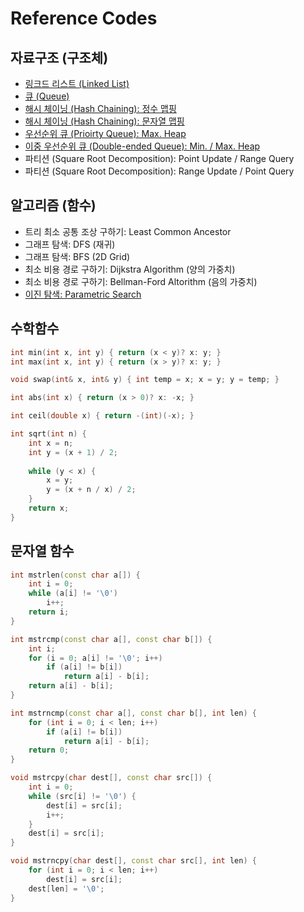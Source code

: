# Reference Codes

## 자료구조 (구조체)

- [링크드 리스트 (Linked List)](https://github.com/nampluskr/coding_test/blob/main/ref/linked_list.md)
- [큐 (Queue)](https://github.com/nampluskr/coding_test/blob/main/ref/queue.md)
- [해시 체이닝 (Hash Chaining): 정수 맵핑](https://github.com/nampluskr/coding_test/blob/main/ref/hash_chaining_int.md)
- [해시 체이닝 (Hash Chaining): 문자열 맵핑](https://github.com/nampluskr/coding_test/blob/main/ref/hash_chaining_str.md)
- [우선순위 큐 (Prioirty Queue): Max. Heap](https://github.com/nampluskr/coding_test/blob/main/ref/priority_queue.md)
- [이중 우선순위 큐 (Double-ended Queue): Min. / Max. Heap](https://github.com/nampluskr/coding_test/blob/main/ref/double_ended_pq.md)
- 파티션 (Square Root Decomposition): Point Update / Range Query
- 파티션 (Square Root Decomposition): Range Update / Point Query

## 알고리즘 (함수)

- 트리 최소 공통 조상 구하기: Least Common Ancestor
- 그래프 탐색: DFS (재귀)
- 그래프 탐색: BFS (2D Grid)
- 최소 비용 경로 구하기: Dijkstra Algorithm (양의 가중치)
- 최소 비용 경로 구하기: Bellman-Ford Altorithm (음의 가중치)
- [이진 탐색: Parametric Search](https://github.com/nampluskr/coding_test/blob/main/ref/parametric_search.md)

## 수학함수

```cpp
int min(int x, int y) { return (x < y)? x: y; }
int max(int x, int y) { return (x > y)? x: y; }
```

```cpp
void swap(int& x, int& y) { int temp = x; x = y; y = temp; }
```

```cpp
int abs(int x) { return (x > 0)? x: -x; }
```

```cpp
int ceil(double x) { return -(int)(-x); }
```

```cpp
int sqrt(int n) {
    int x = n;
    int y = (x + 1) / 2;
 
    while (y < x) {
        x = y;
        y = (x + n / x) / 2;
    }
    return x;
}
```

## 문자열 함수

```cpp
int mstrlen(const char a[]) {
    int i = 0;
    while (a[i] != '\0')
        i++;
    return i;
}
```

```cpp
int mstrcmp(const char a[], const char b[]) {
    int i;
    for (i = 0; a[i] != '\0'; i++)
        if (a[i] != b[i])
            return a[i] - b[i];
    return a[i] - b[i];
}

int mstrncmp(const char a[], const char b[], int len) {
    for (int i = 0; i < len; i++)
        if (a[i] != b[i])
            return a[i] - b[i];
    return 0;
}
```

```cpp
void mstrcpy(char dest[], const char src[]) {
    int i = 0;
    while (src[i] != '\0') {
        dest[i] = src[i];
        i++;
    }
    dest[i] = src[i];
}

void mstrncpy(char dest[], const char src[], int len) {
    for (int i = 0; i < len; i++)
        dest[i] = src[i];
    dest[len] = '\0';
}
```
